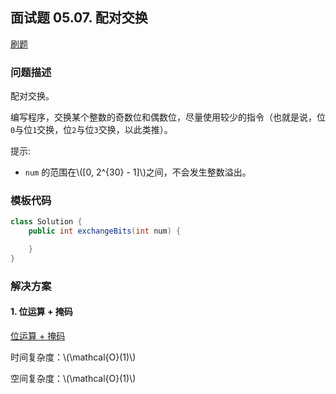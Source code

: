 <script src="https://cdn.bootcss.com/mathjax/2.7.7/MathJax.js?config=TeX-AMS-MML_HTMLorMML"></script>

## 面试题 05.07. 配对交换

[刷题](qu0507/solu/Solution.java)

### 问题描述

配对交换。

编写程序，交换某个整数的奇数位和偶数位，尽量使用较少的指令（也就是说，位`0`与位`1`交换，位`2`与位`3`交换，以此类推）。

 提示:

* `num` 的范围在\\([0, 2^{30} - 1]\\)之间，不会发生整数溢出。

### 模板代码

``` java
class Solution {
    public int exchangeBits(int num) {

    }
}
```

### 解决方案

#### 1. 位运算 + 掩码

[位运算 + 掩码](qu0507/solu1/Solution.java)

时间复杂度：\\(\mathcal{O}(1)\\)

空间复杂度：\\(\mathcal{O}(1)\\)

